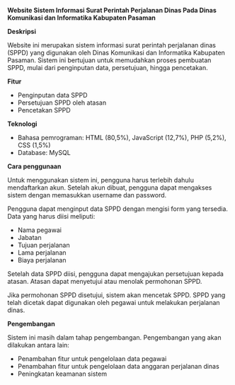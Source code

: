 **Website Sistem Informasi Surat Perintah Perjalanan Dinas Pada Dinas Komunikasi dan Informatika Kabupaten Pasaman**

**Deskripsi**

Website ini merupakan sistem informasi surat perintah perjalanan dinas (SPPD) yang digunakan oleh Dinas Komunikasi dan Informatika Kabupaten Pasaman. Sistem ini bertujuan untuk memudahkan proses pembuatan SPPD, mulai dari penginputan data, persetujuan, hingga pencetakan.

**Fitur**

* Penginputan data SPPD
* Persetujuan SPPD oleh atasan
* Pencetakan SPPD

**Teknologi**

* Bahasa pemrograman: HTML (80,5%), JavaScript (12,7%), PHP (5,2%), CSS (1,5%)
* Database: MySQL

**Cara penggunaan**

Untuk menggunakan sistem ini, pengguna harus terlebih dahulu mendaftarkan akun. Setelah akun dibuat, pengguna dapat mengakses sistem dengan memasukkan username dan password.

Pengguna dapat menginput data SPPD dengan mengisi form yang tersedia. Data yang harus diisi meliputi:

* Nama pegawai
* Jabatan
* Tujuan perjalanan
* Lama perjalanan
* Biaya perjalanan

Setelah data SPPD diisi, pengguna dapat mengajukan persetujuan kepada atasan. Atasan dapat menyetujui atau menolak permohonan SPPD.

Jika permohonan SPPD disetujui, sistem akan mencetak SPPD. SPPD yang telah dicetak dapat digunakan oleh pegawai untuk melakukan perjalanan dinas.

**Pengembangan**

Sistem ini masih dalam tahap pengembangan. Pengembangan yang akan dilakukan antara lain:

* Penambahan fitur untuk pengelolaan data pegawai
* Penambahan fitur untuk pengelolaan data anggaran perjalanan dinas
* Peningkatan keamanan sistem
